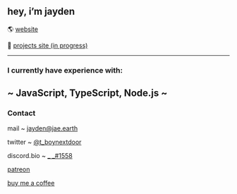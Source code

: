 ## hey, i’m jayden

🌎 [website](https://jae.earth)

📝 [projects site (in progress)](https://jae.monster)

---

### I currently have experience with: 
~ JavaScript, TypeScript, Node.js ~
---

### Contact

mail ~ [jayden@jae.earth](mailto:jayden@jae.earth)  

twitter ~ [@t_boynextdoor](https://twitter.com/t_boynextdoor)  

discord.bio ~ [_ _#1558](https://discord.bio/p/td)

[patreon](https://www.patreon.com/tbnd?fan_landing=true)

[buy me a coffee](https://www.buymeacoffee.com/tbnd)
